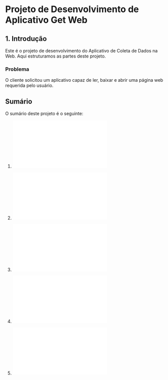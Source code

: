 # Projeto de Desenvolvimento de Aplicativo Get Web

## 1. Introdução

Este é o projeto de desenvolvimento do Aplicativo de Coleta de Dados na Web. Aqui estruturamos as partes deste projeto.

### Problema

O cliente solicitou um aplicativo capaz de ler, baixar e abrir uma página web requerida pelo usuário.

## Sumário

O sumário deste projeto é o seguinte:

1. ![Documento de requisitos](docRequisitos.md)

2. ![Documento de projeto](docProjeto.md)

3. ![Plano de codificação e testes](planCodTest.md)

4. ![Plano de implantação](planoImplantacao.md)

5. ![Plano de manutenção](planoManutencao.md)

